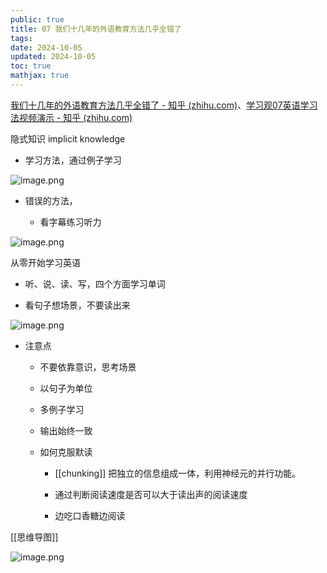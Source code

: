 ```yaml
---
public: true
title: 07 我们十几年的外语教育方法几乎全错了
tags:
date: 2024-10-05
updated: 2024-10-05
toc: true
mathjax: true
---
```


[我们十几年的外语教育方法几乎全错了 - 知乎 (zhihu.com)](https://zhuanlan.zhihu.com/p/51717106)、[学习观07英语学习法视频演示 - 知乎 (zhihu.com)](https://zhuanlan.zhihu.com/p/52208883)



隐式知识 implicit knowledge

  + 学习方法，通过例子学习

![image.png](/assets/image_1696859736539_0.png)

  + 错误的方法，

    + 看字幕练习听力

![image.png](/assets/image_1696859818885_0.png)

从零开始学习英语

  + 听、说、读、写，四个方面学习单词

  + 看句子想场景，不要读出来

![image.png](/assets/image_1696860018112_0.png)

  + 注意点

    + 不要依靠意识，思考场景

    + 以句子为单位

    + 多例子学习

    + 输出始终一致

    + 如何克服默读

      + [[chunking]] 把独立的信息组成一体，利用神经元的并行功能。

      + 通过判断阅读速度是否可以大于读出声的阅读速度

      + 边吃口香糖边阅读

[[思维导图]]

![image.png](/assets/image_1696859510783_0.png)
